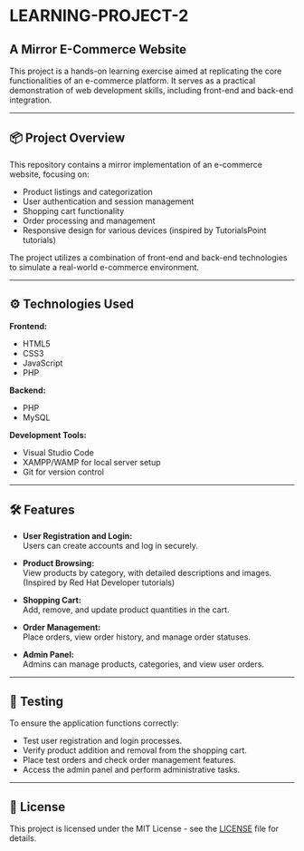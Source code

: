 # LEARNING-PROJECT-2

## A Mirror E-Commerce Website

This project is a hands-on learning exercise aimed at replicating the core functionalities of an e-commerce platform. It serves as a practical demonstration of web development skills, including front-end and back-end integration.

---

## 📦 Project Overview

This repository contains a mirror implementation of an e-commerce website, focusing on:

- Product listings and categorization  
- User authentication and session management  
- Shopping cart functionality  
- Order processing and management  
- Responsive design for various devices (inspired by TutorialsPoint tutorials)

The project utilizes a combination of front-end and back-end technologies to simulate a real-world e-commerce environment.

---

## ⚙️ Technologies Used

**Frontend:**

- HTML5  
- CSS3  
- JavaScript  
- PHP  

**Backend:**

- PHP  
- MySQL  

**Development Tools:**

- Visual Studio Code  
- XAMPP/WAMP for local server setup  
- Git for version control  

---

## 🛠️ Features

- **User Registration and Login:**  
  Users can create accounts and log in securely.

- **Product Browsing:**  
  View products by category, with detailed descriptions and images. (Inspired by Red Hat Developer tutorials)

- **Shopping Cart:**  
  Add, remove, and update product quantities in the cart.

- **Order Management:**  
  Place orders, view order history, and manage order statuses.

- **Admin Panel:**  
  Admins can manage products, categories, and view user orders.

---

## 🧪 Testing

To ensure the application functions correctly:

- Test user registration and login processes.  
- Verify product addition and removal from the shopping cart.  
- Place test orders and check order management features.  
- Access the admin panel and perform administrative tasks.

---

## 📄 License

This project is licensed under the MIT License - see the [LICENSE](LICENSE) file for details.


